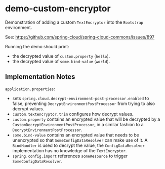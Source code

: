 # demo-custom-encryptor

Demonstration of adding a custom `TextEncryptor` into the `Bootstrap` environment.

See: https://github.com/spring-cloud/spring-cloud-commons/issues/897

Running the demo should print:
- the decrypted value of `custom.property` (`hello`).
- the decrypted value of `some.bind-value` (`world`).

## Implementation Notes

`application.properties`:
- sets `spring.cloud.decrypt-environment-post-processor.enabled` to false, preventing `DecryptEnvironmentPostProcessor`
  from trying to also decrypt values.  
- `custom.textencryptor.trim` configures how decrypt values.
- `custom.property` contains an encrypted value that will be decrypted by a `CustomDecryptEnvironmentPostProcessor`, in
  a similar fashion to a `DecryptEnvironmentPostProcessor`.
- `some.bind-value` contains an encrypted value that needs to be unencrypted so that `SomeConfigDataResolver` can make
  use of it. A `BindHandler` is used to decrypt the value, the `ConfigDataResolver` implementation has no knowledge of
  the `TextEncryptor`.
- `spring.config.import` references `someResource` to trigger `SomeConfigDataResolver`.

